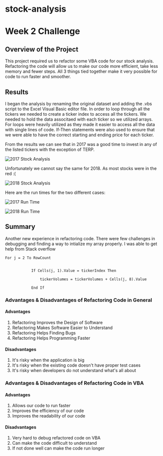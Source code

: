 # stock-analysis

# Week 2 Challenge

## Overview of the Project
This project required us to refactor some VBA code for our stock analysis. Refactoring the code will allow us to make our code more efficient, take less memory and fewer steps. All 3 things tied together make it very possible for code to run faster and smoother. 

## Results 
I began the analysis by renaming the original dataset and adding the .vbs script to the Excel Visual Basic editor file. In order to loop through all the tickers we needed to create a ticker index to access all the tickers. We needed to hold the data associtaed with each ticker so we utilized arrays. For loops were heavily utilized as they made it easier to access all the data with single lines of code. If-Then statements were also used to ensure that we were able to have the correct starting and ending price for each ticker. 
    
From the results we can see that in 2017 was a good time to invest in any of the listed tickers with the exception of TERP. 
    
![2017 Stock Analysis](/Resources/2017_Analysis.png "2017 Stock Analysis")

Unfortunately we cannot say the same for 2018. As most stocks were in the red :( 

![2018 Stock Analysis](/Resources/2018_Analysis.png "2018 Stock Analysis")

Here are the run times for the two different cases:
    
![2017 Run Time](/Resources/VBA_Challenge_2017.png "VBA_Challenge_2017")

![2018 Run Time](/Resources/VBA_Challenge_2018.png "VBA_Challenge_2018")


## Summary
Another new experience in refactoring code. There were few challenges in debugging and finding a way to intialize my array properly. I was able to get help from Stack overflow 
    
```
For j = 2 To RowCount
    
       
            If Cells(j, 1).Value = tickerIndex Then
            
                tickerVolumes = tickerVolumes + Cells(j, 8).Value
                
            End If
```



### Advantages & Disadvantages of Refactoring Code in General 
#### Advantages 
1. Refactoring Improves the Design of Software
1. Refactoring Makes Software Easier to Understand
1. Refactoring Helps Finding Bugs
1. Refactoring Helps Programming Faster

#### Disadvantages
1. It's risky when the application is big
1. It's risky when the existing code doesn't have proper test cases
1. It's risky when developers do not understand what's all about
    
### Advantages & Disadvantages of Refactoring Code in VBA
#### Advantages 
1. Allows our code to run faster 
1. Improves the efficiency of our code
1. Improves the readability of our code

#### Disadvantages
1. Very hard to debug refactored code on VBA 
1. Can make the code difficult to understand 
1. If not done well can make the code run longer
